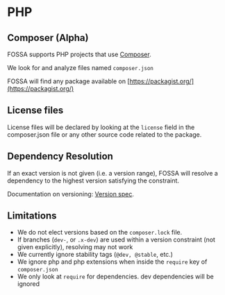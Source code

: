 # PHP

## Composer (Alpha)

FOSSA supports PHP projects that use [Composer](https://getcomposer.org/).

We look for and analyze files named `composer.json`

FOSSA will find any package available on [https://packagist.org/](https://packagist.org/) 

## License files

License files will be declared by looking at the `license` field in the composer.json file or any other source code related to the package.

## Dependency Resolution

If an exact version is not given (i.e. a version range), FOSSA will resolve a dependency to the highest version satisfying the constraint.

Documentation on versioning: [Version spec](https://getcomposer.org/doc/articles/versions.md).


## Limitations

 - We do not elect versions based on the `composer.lock` file.
 - If branches (`dev-`, or `.x-dev`) are used within a version constraint (not given explicitly), resolving may not work
 - We currently ignore stability tags (`@dev, @stable`, etc.)
 - We ignore php and php extensions when inside the `require` key of `composer.json`
 - We only look at `require` for dependencies. dev dependencies will be ignored
